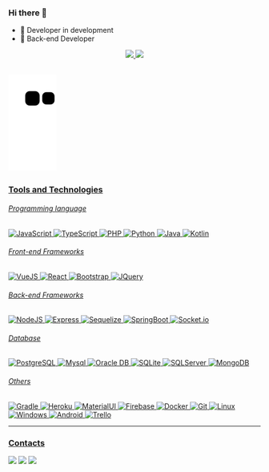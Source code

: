 ### Hi there 👋

- 🚀  Developer in development
- 🎯  Back-end Developer
<div align="center">
<a href="https://github.com/LucaoMendes">
<img height="150em" src="https://github-readme-stats.vercel.app/api/top-langs/?username=LucaoMendes&layout=compact&langs_count=7&theme=dracula"/>
<img height="150em" src="https://github-readme-stats.vercel.app/api?username=LucaoMendes&show_icons=true&theme=dracula&include_all_commits=true&count_private=true"/>
</div>


## ![Snake animation](https://github.com/LucaoMendes/LucaoMendes/blob/output/github-contribution-grid-snake.svg)

### Tools and Technologies

###### Programming language

<p>
<img title="JavaScript" alt="JavaScript" height="40px" src="https://cdn.jsdelivr.net/gh/devicons/devicon/icons/javascript/javascript-original.svg" />
<img title="TypeScript" alt="TypeScript" height="40px" src="https://cdn.jsdelivr.net/gh/devicons/devicon/icons/typescript/typescript-original.svg" />
<img title="PHP" alt="PHP" height="40px" src="https://cdn.jsdelivr.net/gh/devicons/devicon/icons/php/php-plain.svg" />
<img title="Python" alt="Python" height="40px" src="https://cdn.jsdelivr.net/gh/devicons/devicon/icons/python/python-original.svg" />
<img title="Java" alt="Java" height="40px" src="https://cdn.jsdelivr.net/gh/devicons/devicon/icons/java/java-original.svg" />
<img title="Kotlin" alt="Kotlin" height="40px" src="https://cdn.jsdelivr.net/gh/devicons/devicon/icons/kotlin/kotlin-original.svg" />
</p>

###### Front-end Frameworks
<p>
<img title="VueJS" alt="VueJS" height="40px" src="https://cdn.jsdelivr.net/gh/devicons/devicon/icons/vuejs/vuejs-original.svg" />
<img title="React" alt="React" height="40px" src="https://cdn.jsdelivr.net/gh/devicons/devicon/icons/react/react-original.svg" />
<img title="Bootstrap" alt="Bootstrap" height="40px" src="https://cdn.jsdelivr.net/gh/devicons/devicon/icons/bootstrap/bootstrap-original.svg" />
<img title="JQuery" alt="JQuery" height="40px" src="https://cdn.jsdelivr.net/gh/devicons/devicon/icons/jquery/jquery-original.svg" />
</p>

###### Back-end Frameworks
<p>
<img title="NodeJS" alt="NodeJS" height="40px" src="https://cdn.jsdelivr.net/gh/devicons/devicon/icons/nodejs/nodejs-original.svg" />
<img title="Express" alt="Express" height="40px"  src="https://cdn.jsdelivr.net/gh/devicons/devicon/icons/express/express-original.svg" />
<img title="Sequelize" alt="Sequelize" height="40px" src="https://cdn.jsdelivr.net/gh/devicons/devicon/icons/sequelize/sequelize-original.svg" />
<img title="SpringBoot" alt="SpringBoot" height="40px" src="https://cdn.jsdelivr.net/gh/devicons/devicon/icons/spring/spring-original.svg" />
<img title="Socket.io" alt="Socket.io" height="40px" src="https://cdn.jsdelivr.net/gh/devicons/devicon/icons/socketio/socketio-original.svg" />
</p>

###### Database
<p>
<img title="PostgreSQL" alt="PostgreSQL" height="40px" src="https://cdn.jsdelivr.net/gh/devicons/devicon/icons/postgresql/postgresql-original.svg" />
<img title="Mysql" alt="Mysql" height="40px"  src="https://cdn.jsdelivr.net/gh/devicons/devicon/icons/mysql/mysql-original.svg" />
<img title="Oracle DB" alt="Oracle DB" height="40px"  src="https://cdn.jsdelivr.net/gh/devicons/devicon/icons/oracle/oracle-original.svg" />
<img title="SQLite" alt="SQLite" height="40px"  src="https://cdn.jsdelivr.net/gh/devicons/devicon/icons/sqlite/sqlite-original.svg" />
<img title="SQLServer" alt="SQLServer" height="40px"  src="https://cdn.jsdelivr.net/gh/devicons/devicon/icons/microsoftsqlserver/microsoftsqlserver-plain.svg" />
<img title="MongoDB" alt="MongoDB" height="40px"  src="https://cdn.jsdelivr.net/gh/devicons/devicon/icons/mongodb/mongodb-original.svg" />
</p>

###### Others
<p>
<img title="Gradle" alt="Gradle" height="40px"  src="https://cdn.jsdelivr.net/gh/devicons/devicon/icons/gradle/gradle-plain.svg" />
<img title="Heroku" alt="Heroku" height="40px"  src="https://cdn.jsdelivr.net/gh/devicons/devicon/icons/heroku/heroku-original.svg" />
<img title="MaterialUI" alt="MaterialUI" height="40px"  src="https://cdn.jsdelivr.net/gh/devicons/devicon/icons/materialui/materialui-original.svg" />
<img title="Firebase" alt="Firebase" height="40px"  src="https://cdn.jsdelivr.net/gh/devicons/devicon/icons/firebase/firebase-plain.svg" />
<img title="Docker" alt="Docker" height="40px"  src="https://cdn.jsdelivr.net/gh/devicons/devicon/icons/docker/docker-original.svg" />
<img title="Git" alt="Git" height="40px"  src="https://cdn.jsdelivr.net/gh/devicons/devicon/icons/git/git-original.svg" />
<img title="Linux" alt="Linux" height="40px" src="https://cdn.jsdelivr.net/gh/devicons/devicon/icons/linux/linux-original.svg" />
<img title="Windows" alt="Windows" height="40px"  src="https://cdn.jsdelivr.net/gh/devicons/devicon/icons/windows8/windows8-original.svg" />
<img title="Android" alt="Android" height="40px"  src="https://cdn.jsdelivr.net/gh/devicons/devicon/icons/android/android-original.svg" />
<img title="Trello" alt="Trello" height="40px"  src="https://cdn.jsdelivr.net/gh/devicons/devicon/icons/trello/trello-plain.svg" />
</p>

<hr/>

### Contacts
<div>

<a href="https://instagram.com/lucaa.mendes" target="_blank"><img src="https://img.shields.io/badge/-Instagram-%23E4405F?style=for-the-badge&logo=instagram&logoColor=white" target="_blank"></a>
<a href = "mailto:lucas1999mendes@gmail.com"><img src="https://img.shields.io/badge/Gmail-D14836?style=for-the-badge&logo=gmail&logoColor=white" target="_blank"></a>
<a href="https://www.linkedin.com/in/lucas-mendes-62812916a/" target="_blank"><img src="https://img.shields.io/badge/-LinkedIn-%230077B5?style=for-the-badge&logo=linkedin&logoColor=white" target="_blank"></a>   
</div>
